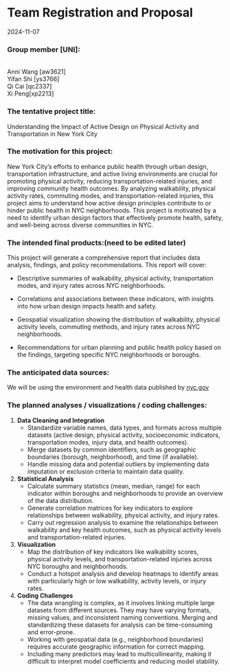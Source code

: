 Team Registration and Proposal
================
2024-11-07

### Group member \[UNI\]:

<br> Anni Wang \[aw3621\] <br> Yifan Shi \[ys3766\] <br> Qi Cai
\[qc2337\] <br> Xi Peng\[xp2213\]

### The tentative project title:

Understanding the Impact of Active Design on Physical Activity and
Transportation in New York City

### The motivation for this project:

New York City’s efforts to enhance public health through urban design,
transportation infrastructure, and active living environments are
crucial for promoting physical activity, reducing transportation-related
injuries, and improving community health outcomes. By analyzing
walkability, physical activity rates, commuting modes, and
transportation-related injuries, this project aims to understand how
active design principles contribute to or hinder public health in NYC
neighborhoods. This project is motivated by a need to identify urban
design factors that effectively promote health, safety, and well-being
across diverse communities in NYC.

### The intended final products:(need to be edited later)

This project will generate a comprehensive report that includes data
analysis, findings, and policy recommendations. This report will cover:

- Descriptive summaries of walkability, physical activity,
  transportation modes, and injury rates across NYC neighborhoods.

- Correlations and associations between these indicators, with insights
  into how urban design impacts health and safety.

- Geospatial visualization showing the distribution of walkability,
  physical activity levels, commuting methods, and injury rates across
  NYC neighborhoods.

- Recommendations for urban planning and public health policy based on
  the findings, targeting specific NYC neighborhoods or boroughs.

### The anticipated data sources:

We will be using the environment and health data published by
[nyc.gov](https://a816-dohbesp.nyc.gov/IndicatorPublic/data-explorer/)

### The planned analyses / visualizations / coding challenges:

1.  **Data Cleaning and Integration**
    - Standardize variable names, data types, and formats across
      multiple datasets (active design, physical activity, socioeconomic
      indicators, transportation modes, injury data, and health
      outcomes).
    - Merge datasets by common identifiers, such as geographic
      boundaries (borough, neighborhood), and time (if available).
    - Handle missing data and potential outliers by implementing data
      imputation or exclusion criteria to maintain data quality.
2.  **Statistical Analysis**
    - Calculate summary statistics (mean, median, range) for each
      indicator within boroughs and neighborhoods to provide an overview
      of the data distribution.
    - Generate correlation matrices for key indicators to explore
      relationships between walkability, physical activity, and injury
      rates.
    - Carry out regression analysis to examine the relationships between
      walkability and key health outcomes, such as physical activity
      levels and transportation-related injuries.
3.  **Visualization**
    - Map the distribution of key indicators like walkability scores,
      physical activity levels, and transportation-related injuries
      across NYC boroughs and neighborhoods.
    - Conduct a hotspot analysis and develop heatmaps to identify areas
      with particularly high or low walkability, activity levels, or
      injury rates.
4.  **Coding Challenges**
    - The data wrangling is complex, as it involves linking multiple
      large datasets from different sources. They may have varying
      formats, missing values, and inconsistent naming conventions.
      Merging and standardizing these datasets for analysis can be
      time-consuming and error-prone.
    - Working with geospatial data (e.g., neighborhood boundaries)
      requires accurate geographic information for correct mapping.
    - Including many predictors may lead to multicollinearity, making it
      difficult to interpret model coefficients and reducing model
      stability.
